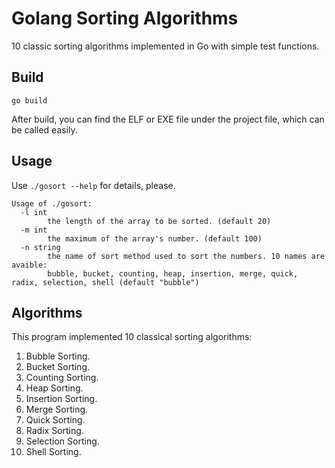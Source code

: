 # Golang Sorting Algorithms

10 classic sorting algorithms implemented in Go with simple test functions.

## Build

```
go build
```

After build, you can find the ELF or EXE file under the project file, which can be called easily.

## Usage

Use `./gosort --help` for details, please.

```
Usage of ./gosort:
  -l int
    	the length of the array to be sorted. (default 20)
  -m int
    	the maximum of the array's number. (default 100)
  -n string
    	the name of sort method used to sort the numbers. 10 names are avaible:
    	bubble, bucket, counting, heap, insertion, merge, quick, radix, selection, shell (default "bubble")
```

## Algorithms

This program implemented 10 classical sorting algorithms:

1. Bubble Sorting.
2. Bucket Sorting.
3. Counting Sorting.
4. Heap Sorting.
5. Insertion Sorting.
6. Merge Sorting.
7. Quick Sorting.
8. Radix Sorting.
9. Selection Sorting.
10. Shell Sorting.
